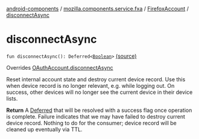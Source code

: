 [android-components](../../index.md) / [mozilla.components.service.fxa](../index.md) / [FirefoxAccount](index.md) / [disconnectAsync](./disconnect-async.md)

# disconnectAsync

`fun disconnectAsync(): Deferred<`[`Boolean`](https://kotlinlang.org/api/latest/jvm/stdlib/kotlin/-boolean/index.html)`>` [(source)](https://github.com/mozilla-mobile/android-components/blob/master/components/service/firefox-accounts/src/main/java/mozilla/components/service/fxa/FirefoxAccount.kt#L253)

Overrides [OAuthAccount.disconnectAsync](../../mozilla.components.concept.sync/-o-auth-account/disconnect-async.md)

Reset internal account state and destroy current device record.
Use this when device record is no longer relevant, e.g. while logging out. On success, other
devices will no longer see the current device in their device lists.

**Return**
A [Deferred](#) that will be resolved with a success flag once operation is complete.
Failure indicates that we may have failed to destroy current device record. Nothing to do for
the consumer; device record will be cleaned up eventually via TTL.

